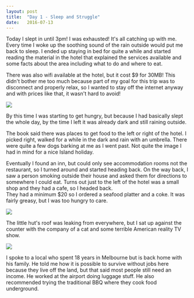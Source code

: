```yaml
---
layout: post
title:  "Day 1 - Sleep and Struggle"
date:   2016-07-13
---
```


Today I slept in until 3pm! I was exhausted! It's all catching up with me.
Every time I woke up the soothing sound of the rain outside would put me back to
sleep. I ended up staying in bed for quite a while and started reading the
material in the hotel that explained the services available and some facts about
the area including what to do and where to eat.  

There was also wifi available at the hotel, but it cost $9 for 30MB! This didn't
bother me too much because part of my goal for this trip was to disconnect and
properly relax, so I wanted to stay off the internet anyway and with prices like
that, it wasn't hard to avoid!

<img src="https://res.cloudinary.com/stevenocchipinti/image/upload/c_limit,h_600,w_600/v1/cookislands2016/day-01-wifi_j6dyqc.jpg" />

By this time I was starting to get hungry, but because I had basically slept the
whole day, by the time I left it was already dark and still raining outside.

The book said there was places to get food to the left or right of the hotel.
I picked right, walked for a while in the dark and rain with an umbrella. There
were quite a few dogs barking at me as I went past. Not quite the image I had in
mind for a nice Island holiday.

Eventually I found an inn, but could only see accommodation rooms not the
restaurant, so I turned around and started heading back. On the way back, I saw
a person smoking outside their house and asked them for directions to somewhere
I could eat. Turns out just to the left of the hotel was a small shop and they
had a cafe, so I headed back.  
They had a minimum $20 so I ordered a seafood platter and a coke.
It was fairly greasy, but I was too hungry to care.  

<img src="https://res.cloudinary.com/stevenocchipinti/image/upload/c_limit,h_600,w_600/v1/cookislands2016/day-01-dinner_z5bvdn.jpg" />

The little hut's roof was leaking from everywhere, but I sat up against the
counter with the company of a cat and some terrible American reality TV show.  

<img src="https://res.cloudinary.com/stevenocchipinti/image/upload/c_limit,h_600,w_600/v1/cookislands2016/day-01-cafe_ad5rf5.jpg" />

I spoke to a local who spent 18 years in Melbourne but is back home with his
family. He told me how it is possible to survive without jobs here because they
live off the land, but that said most people still need an income. He worked at
the airport doing luggage stuff. He also recommended trying the traditional BBQ
where they cook food underground.
